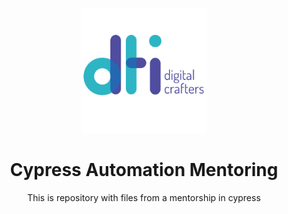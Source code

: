 
<p align="center">
  <img src="assets/logo-dti.png" alt="Logo" width="auto" height="200">
  <h1 align="center">Cypress Automation Mentoring</h1>
  <p align="center">
    This is repository with files from a mentorship in cypress
  </p>

<br />


<br />